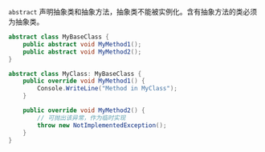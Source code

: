 `abstract` 声明抽象类和抽象方法，抽象类不能被实例化。含有抽象方法的类必须为抽象类。

```csharp
abstract class MyBaseClass {
    public abstract void MyMethod1();
    public abstract void MyMethod2();
}

abstract class MyClass: MyBaseClass {
    public override void MyMethod1() {
        Console.WriteLine("Method in MyClass");
    }

    public override void MyMethod2() {
        // 可抛出该异常，作为临时实现
        throw new NotImplementedException();
    }
}
```
